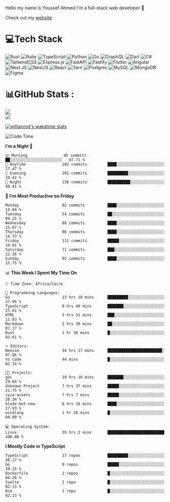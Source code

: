 Hello my name is Youssef Ahmed I'm a full-stack web developer 👋

Check out my [website](https://youssefahmed.vercel.app)
 
# 💻Tech Stack

![Rust](https://img.shields.io/badge/rust-%23000000.svg?style=for-the-badge&logo=rust&logoColor=white) ![Ruby](https://img.shields.io/badge/ruby-%23CC342D.svg?style=for-the-badge&logo=ruby&logoColor=white) ![TypeScript](https://img.shields.io/badge/typescript-%23007ACC.svg?style=for-the-badge&logo=typescript&logoColor=white) ![Python](https://img.shields.io/badge/python-3670A0?style=for-the-badge&logo=python&logoColor=ffdd54) ![Go](https://img.shields.io/badge/go-%2300ADD8.svg?style=for-the-badge&logo=go&logoColor=white) ![GraphQL](https://img.shields.io/badge/-GraphQL-E10098?style=for-the-badge&logo=graphql&logoColor=white) ![Dart](https://img.shields.io/badge/dart-%230175C2.svg?style=for-the-badge&logo=dart&logoColor=white) ![C#](https://img.shields.io/badge/c%23-%23239120.svg?style=for-the-badge&logo=c-sharp&logoColor=white) ![TailwindCSS](https://img.shields.io/badge/tailwindcss-%2338B2AC.svg?style=for-the-badge&logo=tailwind-css&logoColor=white) ![Express.js](https://img.shields.io/badge/express.js-%23404d59.svg?style=for-the-badge&logo=express&logoColor=%2361DAFB) ![FastAPI](https://img.shields.io/badge/FastAPI-005571?style=for-the-badge&logo=fastapi) ![Fastify](https://img.shields.io/badge/fastify-%23000000.svg?style=for-the-badge&logo=fastify&logoColor=white) ![Flutter](https://img.shields.io/badge/Flutter-%2302569B.svg?style=for-the-badge&logo=Flutter&logoColor=white) ![Angular](https://img.shields.io/badge/angular-%23DD0031.svg?style=for-the-badge&logo=angular&logoColor=white) ![Next JS](https://img.shields.io/badge/Next-black?style=for-the-badge&logo=next.js&logoColor=white) ![NestJS](https://img.shields.io/badge/nestjs-%23E0234E.svg?style=for-the-badge&logo=nestjs&logoColor=white) ![React](https://img.shields.io/badge/react-%2320232a.svg?style=for-the-badge&logo=react&logoColor=%2361DAFB) ![Yarn](https://img.shields.io/badge/yarn-%232C8EBB.svg?style=for-the-badge&logo=yarn&logoColor=white) ![Postgres](https://img.shields.io/badge/postgres-%23316192.svg?style=for-the-badge&logo=postgresql&logoColor=white) ![MySQL](https://img.shields.io/badge/mysql-%2300f.svg?style=for-the-badge&logo=mysql&logoColor=white) ![MongoDB](https://img.shields.io/badge/MongoDB-%234ea94b.svg?style=for-the-badge&logo=mongodb&logoColor=white)     ![Figma](https://img.shields.io/badge/figma-%23F24E1E.svg?style=for-the-badge&logo=figma&logoColor=white)

# 📊GitHub Stats :

![](https://github-readme-stats.vercel.app/api?username=joetifa2003&theme=tokyonight&hide_border=false&include_all_commits=false&count_private=false)<br/>
![](https://github-readme-streak-stats.herokuapp.com/?user=joetifa2003&theme=tokyonight&hide_border=false)<br/>

[![willianrod's wakatime stats](https://github-readme-stats.vercel.app/api/wakatime?username=joetifa2003&layout=compact)](https://github.com/anuraghazra/github-readme-stats)
<!--START_SECTION:waka-->
![Code Time](http://img.shields.io/badge/Code%20Time-1%2C080%20hrs%2013%20mins-blue)

**I'm a Night 🦉** 

```text
🌞 Morning                45 commits          ██░░░░░░░░░░░░░░░░░░░░░░░   07.71 % 
🌆 Daytime                102 commits         ████░░░░░░░░░░░░░░░░░░░░░   17.47 % 
🌃 Evening                201 commits         █████████░░░░░░░░░░░░░░░░   34.42 % 
🌙 Night                  236 commits         ██████████░░░░░░░░░░░░░░░   40.41 % 
```
📅 **I'm Most Productive on Friday** 

```text
Monday                   82 commits          ████░░░░░░░░░░░░░░░░░░░░░   14.04 % 
Tuesday                  54 commits          ██░░░░░░░░░░░░░░░░░░░░░░░   09.25 % 
Wednesday                88 commits          ████░░░░░░░░░░░░░░░░░░░░░   15.07 % 
Thursday                 86 commits          ████░░░░░░░░░░░░░░░░░░░░░   14.73 % 
Friday                   111 commits         █████░░░░░░░░░░░░░░░░░░░░   19.01 % 
Saturday                 71 commits          ███░░░░░░░░░░░░░░░░░░░░░░   12.16 % 
Sunday                   92 commits          ████░░░░░░░░░░░░░░░░░░░░░   15.75 % 
```


📊 **This Week I Spent My Time On** 

```text
🕑︎ Time Zone: Africa/Cairo

💬 Programming Languages: 
Go                       13 hrs 18 mins      █████████░░░░░░░░░░░░░░░░   37.96 % 
TypeScript               9 hrs 40 mins       ███████░░░░░░░░░░░░░░░░░░   27.61 % 
HTML                     3 hrs 51 mins       ███░░░░░░░░░░░░░░░░░░░░░░   11.03 % 
Markdown                 2 hrs 30 mins       ██░░░░░░░░░░░░░░░░░░░░░░░   07.17 % 
Rust                     1 hr 16 mins        █░░░░░░░░░░░░░░░░░░░░░░░░   03.61 % 

🔥 Editors: 
Neovim                   34 hrs 17 mins      ████████████████████████░   97.86 % 
VS Code                  44 mins             █░░░░░░░░░░░░░░░░░░░░░░░░   02.14 % 

🐱‍💻 Projects: 
goc                      10 hrs 10 mins      ███████░░░░░░░░░░░░░░░░░░   29.04 % 
Unknown Project          7 hrs 37 mins       █████░░░░░░░░░░░░░░░░░░░░   21.75 % 
cyza-assets              7 hrs 7 mins        █████░░░░░░░░░░░░░░░░░░░░   20.34 % 
blade-bot-new            6 hrs 16 mins       ████░░░░░░░░░░░░░░░░░░░░░   17.93 % 
windlang                 1 hr 26 mins        █░░░░░░░░░░░░░░░░░░░░░░░░   04.09 % 

💻 Operating System: 
Linux                    35 hrs 2 mins       █████████████████████████   100.00 % 
```

**I Mostly Code in TypeScript** 

```text
TypeScript               17 repos            █████████░░░░░░░░░░░░░░░░   36.17 % 
Go                       9 repos             █████░░░░░░░░░░░░░░░░░░░░   19.15 % 
Dockerfile               2 repos             █░░░░░░░░░░░░░░░░░░░░░░░░   04.26 % 
Svelte                   1 repo              █░░░░░░░░░░░░░░░░░░░░░░░░   02.13 % 
Nim                      1 repo              █░░░░░░░░░░░░░░░░░░░░░░░░   02.13 % 
```




<!--END_SECTION:waka-->
